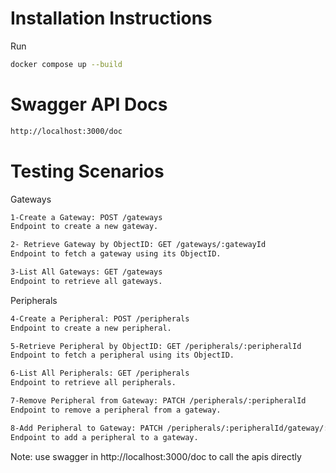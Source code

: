 # Installation Instructions

Run

```sh
docker compose up --build
```

# Swagger API Docs

```sh
http://localhost:3000/doc
```


# Testing Scenarios
Gateways

```sh
1-Create a Gateway: POST /gateways
Endpoint to create a new gateway.

2- Retrieve Gateway by ObjectID: GET /gateways/:gatewayId
Endpoint to fetch a gateway using its ObjectID.

3-List All Gateways: GET /gateways
Endpoint to retrieve all gateways.
```

Peripherals

```sh
4-Create a Peripheral: POST /peripherals
Endpoint to create a new peripheral.

5-Retrieve Peripheral by ObjectID: GET /peripherals/:peripheralId
Endpoint to fetch a peripheral using its ObjectID.

6-List All Peripherals: GET /peripherals
Endpoint to retrieve all peripherals.

7-Remove Peripheral from Gateway: PATCH /peripherals/:peripheralId
Endpoint to remove a peripheral from a gateway.

8-Add Peripheral to Gateway: PATCH /peripherals/:peripheralId/gateway/:gatewayId
Endpoint to add a peripheral to a gateway.
```
Note: use swagger in http://localhost:3000/doc to call the apis directly